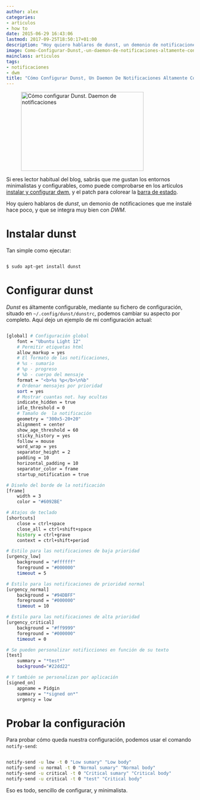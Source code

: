 ```yaml
---
author: alex
categories:
- articulos
- how to
date: 2015-06-29 16:43:06
lastmod: 2017-09-25T18:50:17+01:00
description: "Hoy quiero hablaros de dunst, un demonio de notificaciones que me instalé hace poco, y que se integra muy bien con DWM."
image: Como-Configurar-Dunst,-un-daemon-de-notificaciones-altamente-configurable.png
mainclass: articulos
tags:
- notificaciones
- dwm
title: "Cómo Configurar Dunst, Un Daemon De Notificaciones Altamente Configurable"
---
```


<figure>
        <a href="/img/Como-Configurar-Dunst,-un-daemon-de-notificaciones-altamente-configurable.png">
          <img
            on="tap:lightbox1"
            role="button"
            tabindex="0"
            layout="responsive"
            src="/img/Como-Configurar-Dunst,-un-daemon-de-notificaciones-altamente-configurable.png"
            alt="Cómo configurar Dunst. Daemon de notificaciones"
            title="Cómo configurar Dunst. Daemon de notificaciones"
            sizes="(min-width: 329px) 329px, 100vw"
            width="329"
            height="212">
          </img>
        </a>
</figure>

Si eres lector habitual del blog, sabrás que me gustan los entornos minimalistas y configurables, como puede comprobarse en los artículos [instalar y configurar dwm](/instalar-y-configurar-dwm-el-gestor-de-ventanas-mas-eficiente/ "Instalar y configurar DWM"), y el patch para colorear la [barra de estado](/statuscolor-dwm-6-1/).

Hoy quiero hablaros de _dunst_, un demonio de notificaciones que me instalé hace poco, y que se integra muy bien con _DWM_.

<!--more--><!--ad-->

# Instalar dunst

Tan simple como ejecutar:

```bash

$ sudo apt-get install dunst

```

# Configurar dunst

_Dunst_ es áltamente configurable, mediante su fichero de configuración, situado en `~/.config/dunst/dunstrc`, podemos cambiar su aspecto por completo. Aquí dejo un ejemplo de mi configuración actual:

```bash

[global] # Configuración global
    font = "Ubuntu Light 12"
    # Permitir etiquetas html
    allow_markup = yes
    # El formato de las notificaciones,
    # %s - sumario
    # %p - progreso
    # %b - cuerpo del mensaje
    format = "<b>%s %p</b>\n%b"
    # Ordenar mensajes por prioridad
    sort = yes
    # Mostrar cuantas not. hay ocultas
    indicate_hidden = true
    idle_threshold = 0
    # Tamaño de  la notificación
    geometry = "300x5-20+20"
    alignment = center
    show_age_threshold = 60
    sticky_history = yes
    follow = mouse
    word_wrap = yes
    separator_height = 2
    padding = 10
    horizontal_padding = 10
    separator_color = frame
    startup_notification = true

# Diseño del borde de la notificación
[frame]
    width = 3
    color = "#6092BE"

# Atajos de teclado
[shortcuts]
    close = ctrl+space
    close_all = ctrl+shift+space
    history = ctrl+grave
    context = ctrl+shift+period

# Estilo para las notificaciones de baja prioridad
[urgency_low]
    background = "#ffffff"
    foreground = "#000000"
    timeout = 5

# Estilo para las notificaciones de prioridad normal
[urgency_normal]
    background = "#94DBFF"
    foreground = "#000000"
    timeout = 10

# Estilo para las notificaciones de alta prioridad
[urgency_critical]
    background = "#ff9999"
    foreground = "#000000"
    timeout = 0

# Se pueden personalizar notificciones en función de su texto
[test]
    summary = "*test*"
    background="#22dd22"

# Y también se personalizan por aplicación
[signed_on]
    appname = Pidgin
    summary = "*signed on*"
    urgency = low

```

# Probar la configuración

Para probar cómo queda nuestra configuración, podemos usar el comando `notify-send`:

```bash

notify-send -u low -t 0 "Low sumary" "Low body"
notify-send -u normal -t 0 "Normal sumary" "Normal body"
notify-send -u critical -t 0 "Critical sumary" "Critical body"
notify-send -u critical -t 0 "test" "Critical body"

```

Eso es todo, sencillo de configurar, y minimalista.
